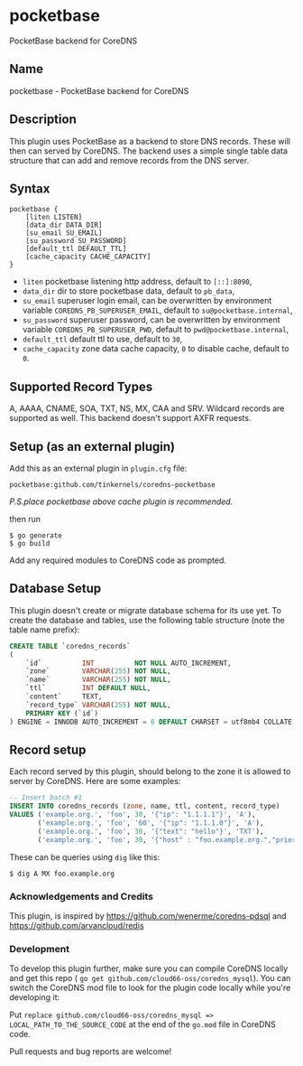 # pocketbase

PocketBase backend for CoreDNS

## Name

pocketbase - PocketBase backend for CoreDNS

## Description

This plugin uses PocketBase as a backend to store DNS records. These will then can served by CoreDNS. The backend uses a
simple single table data structure that can add and remove records from the DNS server.

## Syntax

```
pocketbase {
    [liten LISTEN]
    [data_dir DATA_DIR]
    [su_email SU_EMAIL]
    [su_password SU_PASSWORD]
    [default_ttl DEFAULT_TTL]
    [cache_capacity CACHE_CAPACITY]
}
```

- `liten` pocketbase listening http address, default to `[::]:8090`,
- `data_dir` dir to store pocketbase data, default to `pb_data`,
- `su_email` superuser login email, can be overwritten by environment variable `COREDNS_PB_SUPERUSER_EMAIL`, default to `su@pocketbase.internal`,
- `su_password` superuser password, can be overwritten by environment variable `COREDNS_PB_SUPERUSER_PWD`, default to `pwd@pocketbase.internal`,
- `default_ttl` default ttl to use, default to `30`,
- `cache_capacity` zone data cache capacity, `0` to disable cache, default to `0`.

## Supported Record Types

A, AAAA, CNAME, SOA, TXT, NS, MX, CAA and SRV. Wildcard records are supported as well. This backend doesn't support AXFR
requests.

## Setup (as an external plugin)

Add this as an external plugin in `plugin.cfg` file:

```
pocketbase:github.com/tinkernels/coredns-pocketbase
```

*P.S.place pocketbase above cache plugin is recommended.*

then run

```shell script
$ go generate
$ go build
```

Add any required modules to CoreDNS code as prompted.

## Database Setup

This plugin doesn't create or migrate database schema for its use yet. To create the database and tables, use the
following table structure (note the table name prefix):

```sql
CREATE TABLE `coredns_records`
(
    `id`          INT          NOT NULL AUTO_INCREMENT,
    `zone`        VARCHAR(255) NOT NULL,
    `name`        VARCHAR(255) NOT NULL,
    `ttl`         INT DEFAULT NULL,
    `content`     TEXT,
    `record_type` VARCHAR(255) NOT NULL,
    PRIMARY KEY (`id`)
) ENGINE = INNODB AUTO_INCREMENT = 6 DEFAULT CHARSET = utf8mb4 COLLATE = utf8mb4_0900_ai_ci;
```

## Record setup

Each record served by this plugin, should belong to the zone it is allowed to server by CoreDNS. Here are some examples:

```sql
-- Insert batch #1
INSERT INTO coredns_records (zone, name, ttl, content, record_type)
VALUES ('example.org.', 'foo', 30, '{"ip": "1.1.1.1"}', 'A'),
       ('example.org.', 'foo', '60', '{"ip": "1.1.1.0"}', 'A'),
       ('example.org.', 'foo', 30, '{"text": "hello"}', 'TXT'),
       ('example.org.', 'foo', 30, '{"host" : "foo.example.org.","priority" : 10}', 'MX');
```

These can be queries using `dig` like this:

```shell script
$ dig A MX foo.example.org 
```

### Acknowledgements and Credits

This plugin, is inspired by https://github.com/wenerme/coredns-pdsql and https://github.com/arvancloud/redis

### Development

To develop this plugin further, make sure you can compile CoreDNS locally and get this repo (
`go get github.com/cloud66-oss/coredns_mysql`). You can switch the CoreDNS mod file to look for the plugin code locally
while you're developing it:

Put `replace github.com/cloud66-oss/coredns_mysql => LOCAL_PATH_TO_THE_SOURCE_CODE` at the end of the `go.mod` file in
CoreDNS code.

Pull requests and bug reports are welcome!

